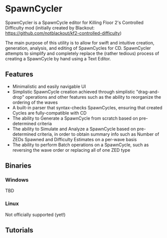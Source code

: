 # SpawnCycler
SpawnCycler is a SpawnCycle editor for Killing Floor 2's Controlled Difficulty mod (initially created by Blackout: https://github.com/notblackout/kf2-controlled-difficulty)

The main purpose of this utility is to allow for swift and intuitive creation, generation, analysis, and editing of SpawnCycles for CD.
SpawnCycler attempts to simplify and completely replace the (rather tedious) process of creating a SpawnCycle by hand using a Text Editor.

## Features
- Minimalistic and easily navigable UI
- Simplistic SpawnCycle creation achieved through simplistic "drag-and-drop" operations and other features such as the ability to reorganize the ordering of the waves
- A built-in parser that syntax-checks SpawnCycles, ensuring that created Cycles are fully-compatible with CD
- The ability to Generate a SpawnCycle from scratch based on pre-determined criteria
- The ability to Simulate and Analyze a SpawnCycle based on pre-determined criteria, in order to obtain summary info such as Number of ZEDs Spawned and Difficulty Estimates on a per-wave basis
- The ability to perform Batch operations on a SpawnCycle, such as reversing the wave order or replacing all of one ZED type

## Binaries
### Windows
TBD

### Linux
Not officially supported (yet!)

## Tutorials

